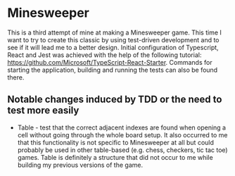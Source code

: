 ﻿# Minesweeper

This is a third attempt of mine at making a Minesweeper game. This time I want to try to create this classic by using test-driven development and to see if it will lead me to a better design.
Initial configuration of Typescript, React and Jest was achieved with the help of the following tutorial: https://github.com/Microsoft/TypeScript-React-Starter. Commands for starting the application, building and running the tests can also be found there.

## Notable changes induced by TDD or the need to test more easily
* Table - test that the correct adjacent indexes are found when opening a cell without going through the whole board setup. It also occurred to me that this functionality is not specific to Minesweeper at all but could probably be used in other table-based (e.g. chess, checkers, tic tac toe) games. Table is definitely a structure that did not occur to me while building my previous versions of the game.

